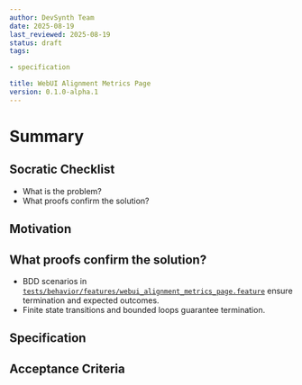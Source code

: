 ```yaml
---
author: DevSynth Team
date: 2025-08-19
last_reviewed: 2025-08-19
status: draft
tags:

- specification

title: WebUI Alignment Metrics Page
version: 0.1.0-alpha.1
---
```


<!--
Required metadata fields:
- author: document author
- date: creation date
- last_reviewed: last review date
- status: draft | review | published
- tags: search keywords
- title: short descriptive name
- version: specification version
-->

# Summary

## Socratic Checklist
- What is the problem?
- What proofs confirm the solution?

## Motivation

## What proofs confirm the solution?
- BDD scenarios in [`tests/behavior/features/webui_alignment_metrics_page.feature`](../../tests/behavior/features/webui_alignment_metrics_page.feature) ensure termination and expected outcomes.
- Finite state transitions and bounded loops guarantee termination.


## Specification

## Acceptance Criteria
